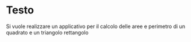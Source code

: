 # Testo
Si vuole realizzare un applicativo per il calcolo 
delle aree e perimetro di un quadrato e un triangolo rettangolo
